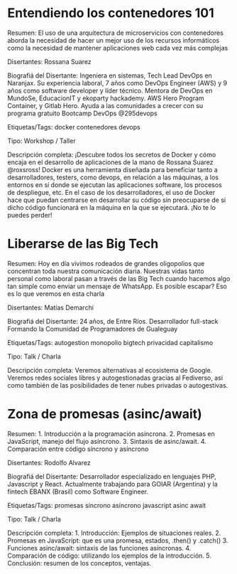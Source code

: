 # Entendiendo los contenedores 101

Resumen: El uso de una arquitectura de microservicios con contenedores aborda la necesidad de hacer un mejor uso de los recursos informáticos como la necesidad de mantener aplicaciones web cada vez más complejas

Disertantes: Rossana Suarez

Biografiá del Disertante: Ingeniera en sistemas, Tech Lead DevOps en Naranjax. Su experiencia laboral, 7 años como DevOps Engineer (AWS) y 9 años como software developer y líder técnico. Mentora de DevOps en MundoSe, EducacionIT y ekoparty hackademy. AWS Hero Program Container, y Gitlab Hero. Ayuda a las comunidades a crecer con su programa gratuito Bootcamp DevOps @295devops

Etiquetas/Tags: docker contenedores devops

Tipo: Workshop / Taller

Descripción completa: ¡Descubre todos los secretos de Docker y cómo encaja en el desarrollo de aplicaciones de la mano de Rossana Suarez @roxsross! Docker es una herramienta diseñada para beneficiar tanto a desarrolladores, testers, como devops, en relación a las máquinas, a los entornos en sí donde se ejecutan las aplicaciones software, los procesos de despliegue, etc. En el caso de los desarrolladores, el uso de Docker hace que puedan centrarse en desarrollar su código sin preocuparse de si dicho código funcionará en la máquina en la que se ejecutará. ¡No te lo puedes perder!

# Liberarse de las Big Tech

Resumen: Hoy en día vivimos rodeados de grandes oligopolios que concentran toda nuestra comunicación diaria. Nuestras vidas tanto personal como laboral pasan a través de las Big Tech cuando hacemos algo tan simple como enviar un mensaje de WhatsApp. Es posible escapar? Eso es lo que veremos en esta charla

Disertantes: Matías Demarchi

Biografiá del Disertante: 24 años, de Entre Ríos. Desarrollador full-stack Formando la Comunidad de Programadores de Gualeguay

Etiquetas/Tags: autogestion monopolio bigtech privacidad capitalismo

Tipo: Talk / Charla

Descripción completa: Veremos alternativas al ecosistema de Google. Veremos redes sociales libres y autogestionadas gracias al Fediverso, así como también de las posibilidades de tener nubes privadas o autogestivas.

# Zona de promesas (asinc/await)

Resumen: 1. Introducción a la programación asíncrona. 2. Promesas en JavaScript, manejo del flujo asíncrono. 3. Sintaxis de asinc/await. 4. Comparación entre código síncrono y asíncrono

Disertantes: Rodolfo Alvarez

Biografiá del Disertante: Desarrollador especializado en lenguajes PHP, Javascript y React. Actualmente trabajando para GOIAR (Argentina) y la fintech EBANX (Brasil) como Software Engineer.

Etiquetas/Tags: promesas síncrono asíncrono javascript asinc await

Tipo: Talk / Charla

Descripción completa: 1. Introducción: Ejemplos de situaciones reales. 2. Promesas en JavaScript: que es una promesa, estados, .then() y .catch() 3. Funciones asinc/await: sintaxis de las funciones asíncronas. 4. Comparación de código: utilizando los ejemplos de la introducción. 5. Conclusión: resumen de los conceptos, ventajas.
